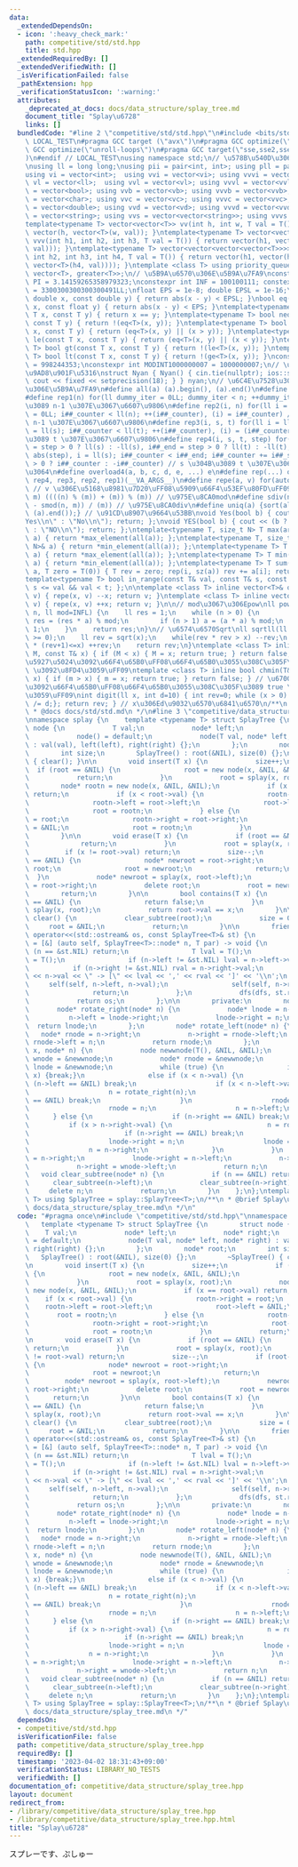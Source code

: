 ```yaml
---
data:
  _extendedDependsOn:
  - icon: ':heavy_check_mark:'
    path: competitive/std/std.hpp
    title: std.hpp
  _extendedRequiredBy: []
  _extendedVerifiedWith: []
  _isVerificationFailed: false
  _pathExtension: hpp
  _verificationStatusIcon: ':warning:'
  attributes:
    _deprecated_at_docs: docs/data_structure/splay_tree.md
    document_title: "Splay\u6728"
    links: []
  bundledCode: "#line 2 \"competitive/std/std.hpp\"\n#include <bits/stdc++.h>\n#ifndef\
    \ LOCAL_TEST\n#pragma GCC target (\"avx\")\n#pragma GCC optimize(\"O3\")\n#pragma\
    \ GCC optimize(\"unroll-loops\")\n#pragma GCC target(\"sse,sse2,sse3,ssse3,sse4,popcnt,abm,mmx,avx,tune=native\"\
    )\n#endif // LOCAL_TEST\nusing namespace std;\n// \u578B\u540D\u306E\u77ED\u7E2E\
    \nusing ll = long long;\nusing pii = pair<int, int>; using pll = pair<ll, ll>;\n\
    using vi = vector<int>;  using vvi = vector<vi>; using vvvi = vector<vvi>;\nusing\
    \ vl = vector<ll>;  using vvl = vector<vl>; using vvvl = vector<vvl>;\nusing vb\
    \ = vector<bool>; using vvb = vector<vb>; using vvvb = vector<vvb>;\nusing vc\
    \ = vector<char>; using vvc = vector<vc>; using vvvc = vector<vvc>;\nusing vd\
    \ = vector<double>; using vvd = vector<vd>; using vvvd = vector<vvd>;\nusing vs\
    \ = vector<string>; using vvs = vector<vector<string>>; using vvvs = vector<vector<vector<string>>>;\n\
    template<typename T> vector<vector<T>> vv(int h, int w, T val = T()) { return\
    \ vector(h, vector<T>(w, val)); }\ntemplate<typename T> vector<vector<vector<T>>>\
    \ vvv(int h1, int h2, int h3, T val = T()) { return vector(h1, vector(h2, vector<T>(h3,\
    \ val))); }\ntemplate<typename T> vector<vector<vector<vector<T>>>> vvvv(int h1,\
    \ int h2, int h3, int h4, T val = T()) { return vector(h1, vector(h2, vector(h3,\
    \ vector<T>(h4, val)))); }\ntemplate <class T> using priority_queue_min = priority_queue<T,\
    \ vector<T>, greater<T>>;\n// \u5B9A\u6570\u306E\u5B9A\u7FA9\nconstexpr double\
    \ PI = 3.14159265358979323;\nconstexpr int INF = 100100111; constexpr ll INFL\
    \ = 3300300300300300491LL;\nfloat EPS = 1e-8; double EPSL = 1e-16;\nbool eq(const\
    \ double x, const double y) { return abs(x - y) < EPSL; }\nbool eq(const float\
    \ x, const float y) { return abs(x - y) < EPS; }\ntemplate<typename T> bool eq(const\
    \ T x, const T y) { return x == y; }\ntemplate<typename T> bool neq(const T x,\
    \ const T y) { return !(eq<T>(x, y)); }\ntemplate<typename T> bool ge(const T\
    \ x, const T y) { return (eq<T>(x, y) || (x > y)); }\ntemplate<typename T> bool\
    \ le(const T x, const T y) { return (eq<T>(x, y) || (x < y)); }\ntemplate<typename\
    \ T> bool gt(const T x, const T y) { return !(le<T>(x, y)); }\ntemplate<typename\
    \ T> bool lt(const T x, const T y) { return !(ge<T>(x, y)); }\nconstexpr int MODINT998244353\
    \ = 998244353;\nconstexpr int MODINT1000000007 = 1000000007;\n// \u5165\u51FA\u529B\
    \u9AD8\u901F\u5316\nstruct Nyan { Nyan() { cin.tie(nullptr); ios::sync_with_stdio(false);\
    \ cout << fixed << setprecision(18); } } nyan;\n// \u6C4E\u7528\u30DE\u30AF\u30ED\
    \u306E\u5B9A\u7FA9\n#define all(a) (a).begin(), (a).end()\n#define sz(x) ((ll)(x).size())\n\
    #define rep1(n) for(ll dummy_iter = 0LL; dummy_iter < n; ++dummy_iter) // 0 \u304B\
    \u3089 n-1 \u307E\u3067\u6607\u9806\n#define rep2(i, n) for(ll i = 0LL, i##_counter\
    \ = 0LL; i##_counter < ll(n); ++(i##_counter), (i) = i##_counter) // 0 \u304B\u3089\
    \ n-1 \u307E\u3067\u6607\u9806\n#define rep3(i, s, t) for(ll i = ll(s), i##_counter\
    \ = ll(s); i##_counter < ll(t); ++(i##_counter), (i) = (i##_counter)) // s \u304B\
    \u3089 t \u307E\u3067\u6607\u9806\n#define rep4(i, s, t, step) for(ll i##_counter\
    \ = step > 0 ? ll(s) : -ll(s), i##_end = step > 0 ? ll(t) : -ll(t), i##_step =\
    \ abs(step), i = ll(s); i##_counter < i##_end; i##_counter += i##_step, i = step\
    \ > 0 ? i##_counter : -i##_counter) // s \u304B\u3089 t \u307E\u3067 step\u305A\
    \u3064\n#define overload4(a, b, c, d, e, ...) e\n#define rep(...) overload4(__VA_ARGS__,\
    \ rep4, rep3, rep2, rep1)(__VA_ARGS__)\n#define repe(a, v) for(auto& a : (v))\
    \ // v \u306E\u5168\u8981\u7D20\uFF08\u5909\u66F4\u53EF\u80FD\uFF09\n#define smod(n,\
    \ m) ((((n) % (m)) + (m)) % (m)) // \u975E\u8CA0mod\n#define sdiv(n, m) (((n)\
    \ - smod(n, m)) / (m)) // \u975E\u8CA0div\n#define uniq(a) {sort(all(a)); (a).erase(unique(all(a)),\
    \ (a).end());} // \u91CD\u8907\u9664\u53BB\nvoid Yes(bool b) { cout << (b ? \"\
    Yes\\n\" : \"No\\n\"); return; };\nvoid YES(bool b) { cout << (b ? \"YES\\n\"\
    \ : \"NO\\n\"); return; };\ntemplate<typename T, size_t N> T max(array<T, N>&\
    \ a) { return *max_element(all(a)); };\ntemplate<typename T, size_t N> T min(array<T,\
    \ N>& a) { return *min_element(all(a)); };\ntemplate<typename T> T max(vector<T>&\
    \ a) { return *max_element(all(a)); };\ntemplate<typename T> T min(vector<T>&\
    \ a) { return *min_element(all(a)); };\ntemplate<typename T> T sum(vector<T>&\
    \ a, T zero = T(0)) { T rev = zero; rep(i, sz(a)) rev += a[i]; return rev; };\n\
    template<typename T> bool in_range(const T& val, const T& s, const T& t) { return\
    \ s <= val && val < t; };\n\ntemplate <class T> inline vector<T>& operator--(vector<T>&\
    \ v) { repe(x, v) --x; return v; }\ntemplate <class T> inline vector<T>& operator++(vector<T>&\
    \ v) { repe(x, v) ++x; return v; }\n\n// mod\u3067\u306Epow\nll powm(ll a, ll\
    \ n, ll mod=INFL) {\n    ll res = 1;\n    while (n > 0) {\n        if (n & 1)\
    \ res = (res * a) % mod;\n        if (n > 1) a = (a * a) % mod;\n        n >>=\
    \ 1;\n    }\n    return res;\n}\n// \u6574\u6570Sqrt\nll sqrtll(ll x) {\n    assert(x\
    \ >= 0);\n    ll rev = sqrt(x);\n    while(rev * rev > x) --rev;\n    while((rev+1)\
    \ * (rev+1)<=x) ++rev;\n    return rev;\n}\ntemplate <class T> inline bool chmax(T&\
    \ M, const T& x) { if (M < x) { M = x; return true; } return false; } // \u6700\
    \u5927\u5024\u3092\u66F4\u65B0\uFF08\u66F4\u65B0\u3055\u308C\u305F\u3089 true\
    \ \u3092\u8FD4\u3059\uFF09\ntemplate <class T> inline bool chmin(T& m, const T&\
    \ x) { if (m > x) { m = x; return true; } return false; } // \u6700\u5C0F\u5024\
    \u3092\u66F4\u65B0\uFF08\u66F4\u65B0\u3055\u308C\u305F\u3089 true \u3092\u8FD4\
    \u3059\uFF09\nint digit(ll x, int d=10) { int rev=0; while (x > 0) { rev++; x\
    \ /= d;}; return rev; } // x\u306Ed\u9032\u6570\u6841\u6570\n/**\n * @brief std.hpp\n\
    \ * @docs docs/std/std.md\n */\n#line 3 \"competitive/data_structure/splay_tree.hpp\"\
    \nnamespace splay {\n    template <typename T> struct SplayTree {\n        struct\
    \ node {\n            T val;\n            node* left;\n            node* right;\n\
    \            node() = default;\n            node(T val, node* left, node* right)\
    \ : val(val), left(left), right(right) {};\n        };\n        node* root;\n\
    \        int size;\n        SplayTree() : root(&NIL), size(0) {};\n        ~SplayTree()\
    \ { clear(); }\n\n        void insert(T x) {\n            size++;\n          \
    \  if (root == &NIL) {\n                root = new node(x, &NIL, &NIL);\n    \
    \            return;\n            }\n            root = splay(x, root);\n    \
    \        node* rootn = new node(x, &NIL, &NIL);\n            if (x == root->val)\
    \ return;\n            if (x < root->val) {\n                rootn->right = root;\n\
    \                rootn->left = root->left;\n                root->left = &NIL;\n\
    \                root = rootn;\n            } else {\n                rootn->left\
    \ = root;\n                rootn->right = root->right;\n                root->right\
    \ = &NIL;\n                root = rootn;\n            }\n            return;\n\
    \        }\n\n        void erase(T x) {\n            if (root == &NIL) {\n   \
    \             return;\n            }\n            root = splay(x, root);\n   \
    \         if (x != root->val) return;\n            size--;\n            if (root->left\
    \ == &NIL) {\n                node* newroot = root->right;\n                delete\
    \ root;\n                root = newroot;\n                return;\n          \
    \  }\n            node* newroot = splay(x, root->left);\n            newroot->right\
    \ = root->right;\n            delete root;\n            root = newroot;\n    \
    \        return;\n        }\n\n        bool contains(T x) {\n            if (root\
    \ == &NIL) {\n                return false;\n            }\n            root =\
    \ splay(x, root);\n            return root->val == x;\n        }\n\n        void\
    \ clear() {\n            clear_subtree(root);\n            size = 0;\n       \
    \     root = &NIL;\n            return;\n        }\n\n        friend std::ostream&\
    \ operator<<(std::ostream& os, const SplayTree<T>& st) {\n            auto dfs\
    \ = [&] (auto self, SplayTree<T>::node* n, T par) -> void {\n                if\
    \ (n == &st.NIL) return;\n                T lval = T();\n                T rval\
    \ = T();\n                if (n->left != &st.NIL) lval = n->left->val;\n     \
    \           if (n->right != &st.NIL) rval = n->right->val;\n                os\
    \ << n->val << \" -> [\" << lval << ',' << rval << ']' << '\\n';\n           \
    \     self(self, n->left, n->val);\n                self(self, n->right, n->val);\n\
    \                return;\n            };\n            dfs(dfs, st.root, T());\n\
    \            return os;\n        };\n\n        private:\n        node NIL;\n \
    \       node* rotate_right(node* n) {\n            node* lnode = n->left;\n  \
    \          n->left = lnode->right;\n            lnode->right = n;\n          \
    \  return lnode;\n        };\n        node* rotate_left(node* n) {\n         \
    \   node* rnode = n->right;\n            n->right = rnode->left;\n           \
    \ rnode->left = n;\n            return rnode;\n        };\n        node* splay(T\
    \ x, node* n) {\n            node newwnode(T(), &NIL, &NIL);\n            node*\
    \ wnode = &newwnode;\n            node* rnode = &newwnode;\n            node*\
    \ lnode = &newwnode;\n            while (true) {\n                if (n->val ==\
    \ x) {break;}\n                else if (x < n->val) {\n                    if\
    \ (n->left == &NIL) break;\n                    if (x < n->left->val) {\n    \
    \                    n = rotate_right(n);\n                        if (n->left\
    \ == &NIL) break;\n                    }\n                    rnode->left = n;\n\
    \                    rnode = n;\n                    n = n->left;\n          \
    \      } else {\n                    if (n->right == &NIL) break;\n          \
    \          if (x > n->right->val) {\n                        n = rotate_left(n);\n\
    \                        if (n->right == &NIL) break;\n                    }\n\
    \                    lnode->right = n;\n                    lnode = n;\n     \
    \               n = n->right;\n                }\n            }\n            rnode->left\
    \ = n->right;\n            lnode->right = n->left;\n            n->left = wnode->right;\n\
    \            n->right = wnode->left;\n            return n;\n        }\n     \
    \   void clear_subtree(node* n) {\n            if (n == &NIL) return;\n      \
    \      clear_subtree(n->left);\n            clear_subtree(n->right);\n       \
    \     delete n;\n            return;\n        }\n    };\n};\ntemplate<typename\
    \ T> using SplayTree = splay::SplayTree<T>;\n/**\n * @brief Splay\u6728\n * @docs\
    \ docs/data_structure/splay_tree.md\n */\n"
  code: "#pragma once\n#include \"competitive/std/std.hpp\"\nnamespace splay {\n \
    \   template <typename T> struct SplayTree {\n        struct node {\n        \
    \    T val;\n            node* left;\n            node* right;\n            node()\
    \ = default;\n            node(T val, node* left, node* right) : val(val), left(left),\
    \ right(right) {};\n        };\n        node* root;\n        int size;\n     \
    \   SplayTree() : root(&NIL), size(0) {};\n        ~SplayTree() { clear(); }\n\
    \n        void insert(T x) {\n            size++;\n            if (root == &NIL)\
    \ {\n                root = new node(x, &NIL, &NIL);\n                return;\n\
    \            }\n            root = splay(x, root);\n            node* rootn =\
    \ new node(x, &NIL, &NIL);\n            if (x == root->val) return;\n        \
    \    if (x < root->val) {\n                rootn->right = root;\n            \
    \    rootn->left = root->left;\n                root->left = &NIL;\n         \
    \       root = rootn;\n            } else {\n                rootn->left = root;\n\
    \                rootn->right = root->right;\n                root->right = &NIL;\n\
    \                root = rootn;\n            }\n            return;\n        }\n\
    \n        void erase(T x) {\n            if (root == &NIL) {\n               \
    \ return;\n            }\n            root = splay(x, root);\n            if (x\
    \ != root->val) return;\n            size--;\n            if (root->left == &NIL)\
    \ {\n                node* newroot = root->right;\n                delete root;\n\
    \                root = newroot;\n                return;\n            }\n   \
    \         node* newroot = splay(x, root->left);\n            newroot->right =\
    \ root->right;\n            delete root;\n            root = newroot;\n      \
    \      return;\n        }\n\n        bool contains(T x) {\n            if (root\
    \ == &NIL) {\n                return false;\n            }\n            root =\
    \ splay(x, root);\n            return root->val == x;\n        }\n\n        void\
    \ clear() {\n            clear_subtree(root);\n            size = 0;\n       \
    \     root = &NIL;\n            return;\n        }\n\n        friend std::ostream&\
    \ operator<<(std::ostream& os, const SplayTree<T>& st) {\n            auto dfs\
    \ = [&] (auto self, SplayTree<T>::node* n, T par) -> void {\n                if\
    \ (n == &st.NIL) return;\n                T lval = T();\n                T rval\
    \ = T();\n                if (n->left != &st.NIL) lval = n->left->val;\n     \
    \           if (n->right != &st.NIL) rval = n->right->val;\n                os\
    \ << n->val << \" -> [\" << lval << ',' << rval << ']' << '\\n';\n           \
    \     self(self, n->left, n->val);\n                self(self, n->right, n->val);\n\
    \                return;\n            };\n            dfs(dfs, st.root, T());\n\
    \            return os;\n        };\n\n        private:\n        node NIL;\n \
    \       node* rotate_right(node* n) {\n            node* lnode = n->left;\n  \
    \          n->left = lnode->right;\n            lnode->right = n;\n          \
    \  return lnode;\n        };\n        node* rotate_left(node* n) {\n         \
    \   node* rnode = n->right;\n            n->right = rnode->left;\n           \
    \ rnode->left = n;\n            return rnode;\n        };\n        node* splay(T\
    \ x, node* n) {\n            node newwnode(T(), &NIL, &NIL);\n            node*\
    \ wnode = &newwnode;\n            node* rnode = &newwnode;\n            node*\
    \ lnode = &newwnode;\n            while (true) {\n                if (n->val ==\
    \ x) {break;}\n                else if (x < n->val) {\n                    if\
    \ (n->left == &NIL) break;\n                    if (x < n->left->val) {\n    \
    \                    n = rotate_right(n);\n                        if (n->left\
    \ == &NIL) break;\n                    }\n                    rnode->left = n;\n\
    \                    rnode = n;\n                    n = n->left;\n          \
    \      } else {\n                    if (n->right == &NIL) break;\n          \
    \          if (x > n->right->val) {\n                        n = rotate_left(n);\n\
    \                        if (n->right == &NIL) break;\n                    }\n\
    \                    lnode->right = n;\n                    lnode = n;\n     \
    \               n = n->right;\n                }\n            }\n            rnode->left\
    \ = n->right;\n            lnode->right = n->left;\n            n->left = wnode->right;\n\
    \            n->right = wnode->left;\n            return n;\n        }\n     \
    \   void clear_subtree(node* n) {\n            if (n == &NIL) return;\n      \
    \      clear_subtree(n->left);\n            clear_subtree(n->right);\n       \
    \     delete n;\n            return;\n        }\n    };\n};\ntemplate<typename\
    \ T> using SplayTree = splay::SplayTree<T>;\n/**\n * @brief Splay\u6728\n * @docs\
    \ docs/data_structure/splay_tree.md\n */"
  dependsOn:
  - competitive/std/std.hpp
  isVerificationFile: false
  path: competitive/data_structure/splay_tree.hpp
  requiredBy: []
  timestamp: '2023-04-02 18:31:43+09:00'
  verificationStatus: LIBRARY_NO_TESTS
  verifiedWith: []
documentation_of: competitive/data_structure/splay_tree.hpp
layout: document
redirect_from:
- /library/competitive/data_structure/splay_tree.hpp
- /library/competitive/data_structure/splay_tree.hpp.html
title: "Splay\u6728"
---
```

スプレーです、ぷしゅー
